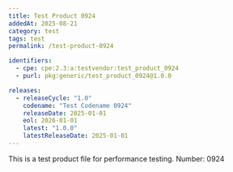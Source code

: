 ```yaml
---
title: Test Product 0924
addedAt: 2025-08-21
category: test
tags: test
permalink: /test-product-0924

identifiers:
  - cpe: cpe:2.3:a:testvendor:test_product_0924
  - purl: pkg:generic/test_product_0924@1.0.0

releases:
  - releaseCycle: "1.0"
    codename: "Test Codename 0924"
    releaseDate: 2025-01-01
    eol: 2026-01-01
    latest: "1.0.0"
    latestReleaseDate: 2025-01-01
---
```


This is a test product file for performance testing. Number: 0924
